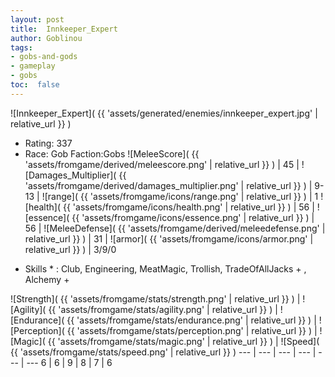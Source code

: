 ```yaml
---
layout: post
title:  Innkeeper_Expert
author: Goblinou
tags:
- gobs-and-gods
- gameplay
- gobs
toc:  false
---
```


![Innkeeper_Expert]( {{ 'assets/generated/enemies/innkeeper_expert.jpg' | relative_url }} )
- Rating: 337
- Race: Gob  Faction:Gobs
![MeleeScore]( {{ 'assets/fromgame/derived/meleescore.png' | relative_url }} ) | 45 | ![Damages_Multiplier]( {{ 'assets/fromgame/derived/damages_multiplier.png' | relative_url }} ) | 9-13 | ![range]( {{ 'assets/fromgame/icons/range.png' | relative_url }} ) | 1
![health]( {{ 'assets/fromgame/icons/health.png' | relative_url }} ) | 56 | ![essence]( {{ 'assets/fromgame/icons/essence.png' | relative_url }} ) | 56 | ![MeleeDefense]( {{ 'assets/fromgame/derived/meleedefense.png' | relative_url }} ) | 31 | ![armor]( {{ 'assets/fromgame/icons/armor.png' | relative_url }} ) | 3/9/0
* Skills * : Club, Engineering, MeatMagic, Trollish, TradeOfAllJacks + , Alchemy + 

![Strength]( {{ 'assets/fromgame/stats/strength.png' | relative_url }} ) | ![Agility]( {{ 'assets/fromgame/stats/agility.png' | relative_url }} ) | ![Endurance]( {{ 'assets/fromgame/stats/endurance.png' | relative_url }} ) | ![Perception]( {{ 'assets/fromgame/stats/perception.png' | relative_url }} ) | ![Magic]( {{ 'assets/fromgame/stats/magic.png' | relative_url }} ) | ![Speed]( {{ 'assets/fromgame/stats/speed.png' | relative_url }} )
--- | --- | --- | --- | --- | ---
6 | 6 | 9 | 8 | 7 | 6
